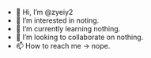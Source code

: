 - 👋 Hi, I’m @zyeiy2
- 👀 I’m interested in noting.
- 🌱 I’m currently learning nothing.
- 💞️ I’m looking to collaborate on nothing.
- 📫 How to reach me -> nope.

<!---
zyeiy2/zyeiy2 is a ✨ special ✨ repository because its `README.md` (this file) appears on your GitHub profile.
You can click the Preview link to take a look at your changes.
--->
